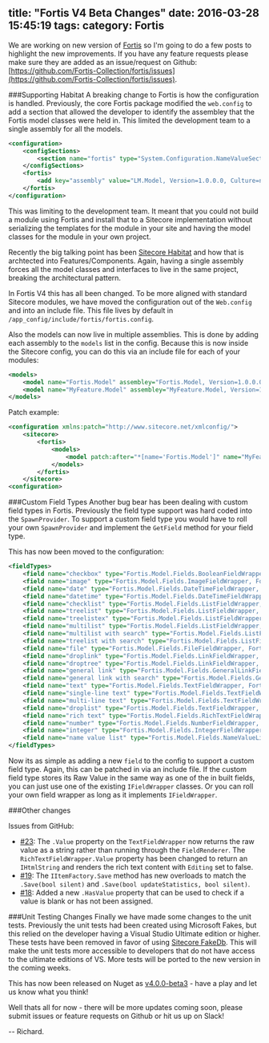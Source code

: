 title: "Fortis V4 Beta Changes"
date: 2016-03-28 15:45:19
tags:
category: Fortis
---

We are working on new version of [Fortis](http://fortis.ws) so I'm going to do a few posts to highlight the new improvements. If you have any feature requests please make sure they are added as an issue/request on Github: [https://github.com/Fortis-Collection/fortis/issues](https://github.com/Fortis-Collection/fortis/issues).

###Supporting Habitat
A breaking change to Fortis is how the configuration is handled. Previously, the core Fortis package modified the `web.config` to add a section that allowed the developer to identify the assembley that the Fortis model classes were held in. This limited the development team to a single assembly for all the models. 

```xml
<configuration>
    <configSections>
        <section name="fortis" type="System.Configuration.NameValueSectionHandler" />
    </configSections>
    <fortis>
        <add key="assembly" value="LM.Model, Version=1.0.0.0, Culture=neutral, PublicKeyToken=null" />
    </fortis>
</configuration>
```

This was limiting to the development team. It meant that you could not build a module using Fortis and install that to a Sitecore implementation without serializing the templates for the module in your site and having the model classes for the module in your own project.

Recently the big talking point has been [Sitecore Habitat](https://github.com/Sitecore/Habitat) and how that is archtected into Features/Components. Again, having a single assembly forces all the model classes and interfaces to live in the same project, breaking the architectural pattern.

In Fortis V4 this has all been changed. To be more aligned with standard Sitecore modules, we have moved the configuration out of the `Web.config` and into an include file. This file lives by default in `/app_config/include/fortis/fortis.config`.

Also the models can now live in multiple assemblies. This is done by adding each assembly to the `models` list in the config. Because this is now inside the Sitecore config, you can do this via an include file for each of your modules:

```xml
<models>
    <model name="Fortis.Model" assembley="Fortis.Model, Version=1.0.0.0, Culture=neutral, PublicKeyToken=null" />
    <model name="MyFeature.Model" assembley="MyFeature.Model, Version=1.0.0.0, Culture=neutral, PublicKeyToken=null" />
</models>
```

Patch example:
```xml
<configuration xmlns:patch="http://www.sitecore.net/xmlconfig/">
    <sitecore>
        <fortis>
            <models>
                <model patch:after="*[name='Fortis.Model']" name="MyFeature.Model" assembley="MyFeature.Model, Version=1.0.0.0, Culture=neutral, PublicKeyToken=null" />
            </models>
        </fortis>
    </sitecore>
<configuration>
```

###Custom Field Types
Another bug bear has been dealing with custom field types in Fortis. Previously the field type support was hard coded into the `SpawnProvider`. To support a custom field type you would have to roll your own `SpawnProvider` and implement the `GetField` method for your field type.

This has now been moved to the configuration:

```xml
<fieldTypes>
    <field name="checkbox" type="Fortis.Model.Fields.BooleanFieldWrapper, Fortis" />
    <field name="image" type="Fortis.Model.Fields.ImageFieldWrapper, Fortis" />
    <field name="date" type="Fortis.Model.Fields.DateTimeFieldWrapper, Fortis" />
    <field name="datetime" type="Fortis.Model.Fields.DateTimeFieldWrapper, Fortis" />
    <field name="checklist" type="Fortis.Model.Fields.ListFieldWrapper, Fortis" />
    <field name="treelist" type="Fortis.Model.Fields.ListFieldWrapper, Fortis" />
    <field name="treelistex" type="Fortis.Model.Fields.ListFieldWrapper, Fortis" />
    <field name="multilist" type="Fortis.Model.Fields.ListFieldWrapper, Fortis" />
    <field name="multilist with search" type="Fortis.Model.Fields.ListFieldWrapper, Fortis" />
    <field name="treelist with search" type="Fortis.Model.Fields.ListFieldWrapper, Fortis" />
    <field name="file" type="Fortis.Model.Fields.FileFieldWrapper, Fortis" />
    <field name="droplink" type="Fortis.Model.Fields.LinkFieldWrapper, Fortis" />
    <field name="droptree" type="Fortis.Model.Fields.LinkFieldWrapper, Fortis" />
    <field name="general link" type="Fortis.Model.Fields.GeneralLinkFieldWrapper, Fortis" />
    <field name="general link with search" type="Fortis.Model.Fields.GeneralLinkFieldWrapper, Fortis" />
    <field name="text" type="Fortis.Model.Fields.TextFieldWrapper, Fortis" />
    <field name="single-line text" type="Fortis.Model.Fields.TextFieldWrapper, Fortis" />
    <field name="multi-line text" type="Fortis.Model.Fields.TextFieldWrapper, Fortis" />
    <field name="droplist" type="Fortis.Model.Fields.TextFieldWrapper, Fortis" />
    <field name="rich text" type="Fortis.Model.Fields.RichTextFieldWrapper, Fortis" />
    <field name="number" type="Fortis.Model.Fields.NumberFieldWrapper, Fortis" />
    <field name="integer" type="Fortis.Model.Fields.IntegerFieldWrapper, Fortis" />
    <field name="name value list" type="Fortis.Model.Fields.NameValueListFieldWrapper, Fortis" />
</fieldTypes>
```

Now its as simple as adding a new `field` to the config to support a custom field type. Again, this can be patched in via an include file. If the custom field type stores its Raw Value in the same way as one of the in built fields, you can just use one of the existing `IFieldWrapper` classes. Or you can roll your own field wrapper as long as it implements `IFieldWrapper`.


###Other changes

Issues from GitHub:
* [#23](https://github.com/Fortis-Collection/fortis/issues/23): The `.Value` property on the `TextFieldWrapper` now returns the raw value as a string rather than running through the `FieldRenderer`. The `RichTextFieldWrapper.Value` property has been changed to return an `IHtmlString` and renders the rich text content with `Editing` set to false.
* [#19](https://github.com/Fortis-Collection/fortis/issues/19): The `IItemFactory.Save` method has new overloads to match the `.Save(bool silent)` and `.Save(bool updateStatistics, bool silent)`.
* [#18](https://github.com/Fortis-Collection/fortis/issues/18): Added a new `.HasValue` property that can be used to check if a value is blank or has not been assigned.


###Unit Testing Changes
Finally we have made some changes to the unit tests. Previously the unit tests had been created using Microsoft Fakes, but this relied on the developer having a Visual Studio Ultimate edition or higher. These tests have been removed in favor of using [Sitecore FakeDb](https://github.com/sergeyshushlyapin/Sitecore.FakeDb). This will make the unit tests more accessible to developers that do not have access to the ultimate editions of VS. More tests will be ported to the new version in the coming weeks.

This has now been released on Nuget as [v4.0.0-beta3](https://www.nuget.org/packages/Fortis/4.0.0-beta3) - have a play and let us know what you think!

Well thats all for now - there will be more updates coming soon, please submit issues or feature requests on Github or hit us up on Slack!

-- Richard.
